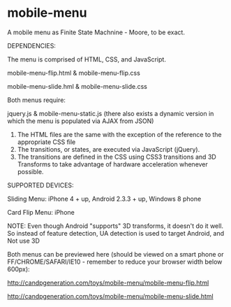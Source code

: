 mobile-menu
===========

A mobile menu as Finite State Machnine - Moore, to be exact.

DEPENDENCIES:

The menu is comprised of HTML, CSS, and JavaScript.

mobile-menu-flip.html & mobile-menu-flip.css

mobile-menu-slide.hml & mobile-menu-slide.css

Both menus require:

jquery.js & mobile-menu-static.js 
(there also exists a dynamic version in which the menu is populated via AJAX from JSON)


1. The HTML files are the same with the exception of the reference to the appropriate CSS file
2. The transitions, or states, are executed via JavaScript (jQuery).
3. The transitions are defined in the CSS using CSS3 transitions and 3D Transforms to take advantage of hardware acceleration whenever possible.
 
 
SUPPORTED DEVICES: 

Sliding Menu: iPhone 4 + up, Android 2.3.3 + up, Windows 8 phone 

Card Flip Menu: iPhone 

NOTE: Even though Android "supports" 3D transforms, it doesn't do it well. So instead of feature detection, UA detection is used to target Android, and Not use 3D

Both menus can be previewed here (should be viewed on a smart phone or FF/CHROME/SAFARI/IE10 - remember to reduce your browser width below 600px):

http://candpgeneration.com/toys/mobile-menu/mobile-menu-flip.html

http://candpgeneration.com/toys/mobile-menu/mobile-menu-slide.html
